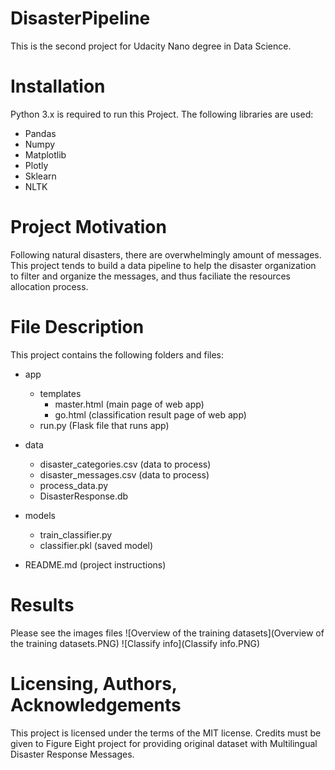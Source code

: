 # DisasterPipeline
This is the second project for Udacity Nano degree in Data Science.
# Installation
Python 3.x is required to run this Project. The following libraries are used:
* Pandas
* Numpy
* Matplotlib
* Plotly
* Sklearn
* NLTK

# Project Motivation
Following natural disasters, there are overwhelmingly amount of messages. This project tends to build a data pipeline to help the disaster organization to filter and organize the messages, and thus faciliate the resources allocation process. 

# File Description
This project contains the following folders and files:
* app
   * templates
      * master.html (main page of web app)
      * go.html (classification result page of web app)
   * run.py (Flask file that runs app)
* data
   * disaster_categories.csv (data to process)
   * disaster_messages.csv (data to process)
   * process_data.py
   * DisasterResponse.db

* models
   * train_classifier.py
   * classifier.pkl (saved model)

* README.md (project instructions)

# Results
Please see the images files
![Overview of the training datasets](Overview of the training datasets.PNG)
![Classify info](Classify info.PNG)
# Licensing, Authors, Acknowledgements
This project is licensed under the terms of the MIT license. Credits must be given to Figure Eight project for providing original dataset with Multilingual Disaster Response Messages.
